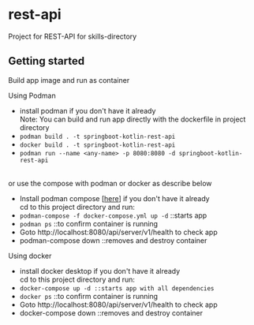 # rest-api

Project for REST-API for skills-directory

## Getting started

Build app image and run as container

Using Podman
- install podman if you don't have it already
<br>Note: You can build and run app directly with the dockerfile in project directory
- ```podman build . -t springboot-kotlin-rest-api```
- ```docker build . -t springboot-kotlin-rest-api```
- ```podman run --name <any-name> -p 8080:8080 -d springboot-kotlin-rest-api```

<br>or use the compose with podman or docker as describe below
- Install podman compose [[here](https://phoenixnap.com/kb/podman-compose#ftoc-heading-2)] if you don't have it already
<br>cd to this project directory and run: 
- ```podman-compose -f docker-compose.yml up -d``` ::starts app
- ```podman ps``` ::to confirm container is running
- Goto http://localhost:8080/api/server/v1/health to check app
- podman-compose down ::removes and destroy container

Using docker
- install docker desktop if you don't have it already
<br>cd to this project directory and run: 
- ```docker-compose up -d ::starts app with all dependencies```
- ```docker ps``` ::to confirm container is running
- Goto http://localhost:8080/api/server/v1/health to check app
- docker-compose down ::removes and destroy container